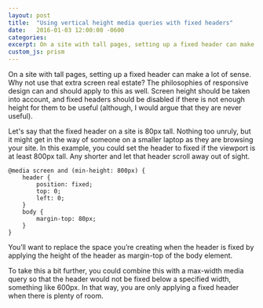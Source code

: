 ```yaml
---
layout: post
title:  "Using vertical height media queries with fixed headers"
date:   2016-01-03 12:00:00 -0600
categories:
excerpt: On a site with tall pages, setting up a fixed header can make a lot of sense. Why not use that extra screen real estate? The philosophies of responsive design can and should apply to this as well.
custom_js: prism
---
```

On a site with tall pages, setting up a fixed header can make a lot of sense. Why not use that extra screen real estate? The philosophies of responsive design can and should apply to this as well. Screen height should be taken into account, and fixed headers should be disabled if there is not enough height for them to be useful (although, I would argue that they are never useful).

Let's say that the fixed header on a site is 80px tall. Nothing too unruly, but it might get in the way of someone on a smaller laptop as they are browsing your site. In this example, you could set the header to fixed if the viewport is at least 800px tall. Any shorter and let that header scroll away out of sight.

<pre><code class="language-css">@media screen and (min-height: 800px) {
    header {
        position: fixed;
        top: 0;
        left: 0;
    }
    body {
        margin-top: 80px;
    }
}</code></pre>

You’ll want to replace the space you’re creating when the header is fixed by applying the height of the header as margin-top of the body element.

To take this a bit further, you could combine this with a max-width media query so that the header would not be fixed below a specified width, something like 600px. In that way, you are only applying a fixed header when there is plenty of room.
